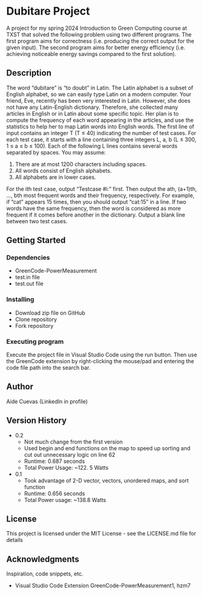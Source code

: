 # Dubitare Project

A project for my spring 2024 Introduction to Green Computing course at TXST that solved the following problem using two different programs. The first program aims for correctness (i.e. producing the correct output for the given input). The second program aims for better energy efficiency (i.e. achieving noticeable energy savings compared to the first solution). 

## Description 

The word “dubitare” is “to doubt” in Latin.  The Latin alphabet is a subset of English alphabet, so we can easily type Latin on a modern computer.  Your friend, Eve, recently has been very interested in Latin.  However, she does not have any Latin-English dictionary.  Therefore, she collected many articles in English or in Latin about some specific topic. Her plan is to compute the frequency of each word appearing in the articles, and use the statistics to help her to map Latin words into English words. 
The first line of input contains an integer T (T ≤ 40) indicating the number of test cases. For each test case, it starts with a line containing three integers L, a, b (L ≤ 300, 1 ≤ a ≤ b ≤ 100). Each of the following L lines contains several words separated by spaces.  You may assume:  
1. There are at most 1200 characters including spaces. 
2. All words consist of English alphabets. 
3. All alphabets are in lower cases.

For the ith test case, output “Testcase #i:” first. Then output the ath, (a+1)th, …, bth most frequent words and their frequency, respectively.  For example, if “cat” appears 15 times, then you should output “cat:15” in a line. If two words have the same frequency, then the word is considered as more frequent if it comes before another in the dictionary. Output a blank line between two test cases.

## Getting Started

### Dependencies

* GreenCode-PowerMeasurement
* test.in file
* test.out file

### Installing

* Download zip file on GitHub
* Clone repository
* Fork repository

### Executing program

Execute the project file in Visual Studio Code using the run button. Then use the GreenCode extension by right-clicking the mouse/pad and entering the code file path into the search bar.

## Author

Aide Cuevas (LinkedIn in profile)

## Version History

* 0.2
    * Not much change from the first version
    * Used begin and end functions on the map to speed up sorting and cut out unnecessary logic on line 62
    * Runtime: 0.687 seconds
    * Total Power Usage: ~122. 5 Watts
* 0.1
    * Took advantage of 2-D vector, vectors, unordered maps, and sort function
    * Runtime: 0.656 seconds
    * Total Power usage: ~138.8 Watts

## License

This project is licensed under the MIT License - see the LICENSE.md file for details

## Acknowledgments 

Inspiration, code snippets, etc.
* Visual Studio Code Extension GreenCode-PowerMeasurement1, hzm7
